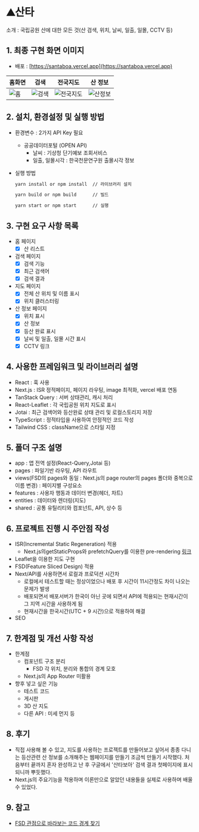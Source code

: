 # ⛰️산타
소개 : 국립공원 산에 대한 모든 것(산 검색, 위치, 날씨, 일출, 일몰, CCTV 등) 
## 1. 최종 구현 화면 이미지

- 배포 : [https://santaboa.vercel.app](https://santaboa.vercel.app)
  
| 홈화면 | 검색 | 전국지도 | 산 정보 |
|----------|----------|----------|----------|
|![홈](https://github.com/user-attachments/assets/bc05f709-c4a2-435c-af90-b59be5273fcb)   | ![검색](https://github.com/user-attachments/assets/2b5aaefb-199b-4eb9-bfd6-e4ab1b8d3327) | ![전국지도](https://github.com/user-attachments/assets/e70a965c-9627-48f8-b252-2a29d3fb2632) |  ![산정보](https://github.com/user-attachments/assets/6da9de6c-ebfe-4e14-ba9c-38969bbe4a2c)  |


## 2. 설치, 환경설정 및 실행 방법

- 환경변수 : 2가지 API Key 필요
    - 공공데이터포털 (OPEN API)
        - 날씨 : 기상청 단기예보 조회서비스
        - 일출, 일몰시각 : 한국천문연구원 출몰시각 정보
- 실행 방법
    
    ```bash
    yarn install or npm install  // 라이브러리 설치

    yarn build or npm build      // 빌드
    
    yarn start or npm start      // 실행
    ```
    

## 3. 구현 요구 사항 목록

- 홈 페이지
    - [x]  산 리스트
- 검색 페이지
    - [x]  검색 기능
    - [x]  최근 검색어
    - [x]  검색 결과
- 지도 페이지
    - [x]  전체 산 위치 및 이름 표시
    - [x]  위치 클러스터링
- 산 정보 페이지
    - [x]  위치 표시
    - [x]  산 정보
    - [x]  등산 완료 표시 
    - [x]  날씨 및 일출, 일몰 시간 표시
    - [x]  CCTV 링크

## 4. 사용한 프레임워크 및 라이브러리 설명

- React : 훅 사용
- Next.js : ISR 정적페이지, 페이지 라우팅, image 최적화, vercel 배포 연동
- TanStack Query : 서버 상태관리, 캐시 처리
- React-Leaflet : 각 국립공원 위치 지도로 표시
- Jotai : 최근 검색어와 등산완료 상태 관리 및 로컬스토리지 저장
- TypeScript : 정적타입을 사용하여 안정적인 코드 작성
- Tailwind CSS : className으로 스타일 지정

## 5. 폴더 구조 설명

- app : 앱 전역 설정(React-Query,Jotai 등) 
- pages : 파일기반 라우팅, API 라우트
- views(FSD의 pages와 동일 : Next.js의 page router의 pages 폴더와 중복으로 이름 변경) : 페이지별 구성요소
- features : 사용자 행동과 데이터 변경(헤더, 차트)
- entities : 데이터와 렌더링(지도)
- shared : 공통 유틸리티와 컴포넌트, API, 상수 등

## 6. 프로젝트 진행 시 주안점 작성

- ISR(Incremental Static Regeneration) 적용
    - Next.js의getStaticProps와 prefetchQuery를 이용한 pre-rendering [링크](https://ganeo.notion.site/Next-js-Page-Router-Incremental-Static-Regeneration-ISR-1b671310639a805eb31bd59b45a9c8e3)
- Leaflet을 이용한 지도 구현
- FSD(Feature Sliced Design) 적용
- Next/API를 사용하면서 로컬과 프로덕션 시간차
  - 로컬에서 테스트할 때는 정상이었으나 배포 후 시간이 11시간정도 차이 나오는 문제가 발생
  - 배포되면서 배포서버가 한국이 아닌 곳에 되면서 API에 적용되는 현재시간이 그 지역 시간을 사용하게 됨
  - 현재시간을 한국시간(UTC + 9 시간)으로 적용하여 해결
- SEO

## 7. 한계점 및 개선 사항 작성

- 한계점
    - 컴포넌트 구조 분리
        - FSD 각 위치, 분리와 통합의 경계 모호
    - Next.js의 App Router 미활용
- 향후 넣고 싶은 기능
    - 테스트 코드 
    - 게시판
    - 3D 산 지도
    - 다른 API : 미세 먼지 등

## 8. 후기

- 직접 사용해 볼 수 있고, 지도를 사용하는 프로젝트를 만들어보고 싶어서 종종 다니는 등산관련 산 정보를 소개해주는 웹페이지를 만들기 조금씩 만들기 시작했다. 처음부터 끝까지 혼자 완성하고 난 후 구글에서 '산타보아' 검색 결과 첫페이지에 표시되니까 뿌듯했다.
- Next.js의 주요기능을 적용하며 이론만으로 알았던 내용들을 실제로 사용하며 배울 수 있었다. 

## 9. 참고

- [FSD 관점으로 바라보는 코드 경계 찾기](https://velog.io/@teo/fsd#fsd를-효과적으로-적용하는-팁)
